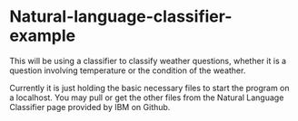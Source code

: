 # Natural-language-classifier-example
This will be using a classifier to classify weather questions, whether it is a question involving temperature or the condition of the weather.

Currently it is just holding the basic necessary files to start the program on a localhost. You may pull or get the other files from the Natural Language Classifier page provided by IBM on Github.
